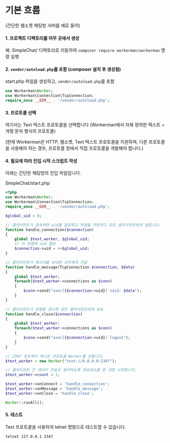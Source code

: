 # 기본 흐름
(간단한 웹소켓 채팅방 서버를 예로 들어)

#### 1. 프로젝트 디렉토리를 아무 곳에서 생성
예: SimpleChat/
디렉토리로 이동하여 `composer require workerman/workerman` 명령 실행

#### 2. `vendor/autoload.php`를 포함 (composer 설치 후 생성됨)
start.php 파일을 생성하고, `vendor/autoload.php`를 포함
```php
use Workerman\Worker;
use Workerman\Connection\TcpConnection;
require_once __DIR__ . '/vendor/autoload.php';
```

#### 3. 프로토콜 선택
여기서는 Text 텍스트 프로토콜을 선택합니다 (Workerman에서 자체 정의한 텍스트 + 개행 문자 형식의 프로토콜)

(현재 Workerman은 HTTP, 웹소켓, Text 텍스트 프로토콜을 지원하며, 다른 프로토콜을 사용해야 하는 경우, 프로토콜 장에서 직접 프로토콜을 개발해야 합니다.)

#### 4. 필요에 따라 진입 시작 스크립트 작성
아래는 간단한 채팅방의 진입 파일입니다.

SimpleChat/start.php
```php
<?php
use Workerman\Worker;
use Workerman\Connection\TcpConnection;
require_once __DIR__ . '/vendor/autoload.php';

$global_uid = 0;

// 클라이언트가 접속하면 uid를 할당하고 연결을 저장하고 모든 클라이언트에게 알립니다.
function handle_connection($connection)
{
    global $text_worker, $global_uid;
    // 이 연결에 uid 할당
    $connection->uid = ++$global_uid;
}

// 클라이언트가 메시지를 보내면 모두에게 전달
function handle_message(TcpConnection $connection, $data)
{
    global $text_worker;
    foreach($text_worker->connections as $conn)
    {
        $conn->send("user[{$connection->uid}] said: $data");
    }
}

// 클라이언트가 연결을 끊으면 모든 클라이언트에게 방송
function handle_close($connection)
{
    global $text_worker;
    foreach($text_worker->connections as $conn)
    {
        $conn->send("user[{$connection->uid}] logout");
    }
}

// 2347 포트에서 텍스트 프로토콜 Worker를 만듭니다.
$text_worker = new Worker("text://0.0.0.0:2347");

// 클라이언트 간 데이터 전송이 용이하도록 프로세스를 한 개만 시작합니다.
$text_worker->count = 1;

$text_worker->onConnect = 'handle_connection';
$text_worker->onMessage = 'handle_message';
$text_worker->onClose = 'handle_close';

Worker::runAll();

```


#### 5. 테스트
Text 프로토콜을 사용하여 telnet 명령으로 테스트할 수 있습니다.
```shell
telnet 127.0.0.1 2347
```
